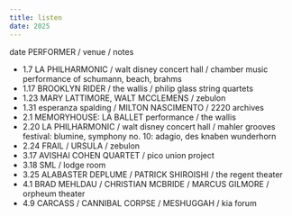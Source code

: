 ```yaml
---
title: listen
date: 2025
---
```


date PERFORMER / venue / notes

- 1.7 LA PHILHARMONIC / walt disney concert hall / chamber music performance of schumann, beach, brahms
- 1.17 BROOKLYN RIDER / the wallis / philip glass string quartets
- 1.23 MARY LATTIMORE, WALT MCCLEMENS / zebulon
- 1.31 esperanza spalding / MILTON NASCIMENTO / 2220 archives
- 2.1 MEMORYHOUSE: LA BALLET performance / the wallis
- 2.20 LA PHILHARMONIC / walt disney concert hall / mahler grooves festival: blumine, symphony no. 10: adagio, des knaben wunderhorn
- 2.24 FRAIL / URSULA / zebulon
- 3.17 AVISHAI COHEN QUARTET / pico union project
- 3.18 SML / lodge room
- 3.25 ALABASTER DEPLUME / PATRICK SHIROISHI / the regent theater
- 4.1 BRAD MEHLDAU / CHRISTIAN MCBRIDE / MARCUS GILMORE / orpheum theater
- 4.9 CARCASS / CANNIBAL CORPSE / MESHUGGAH / kia forum



